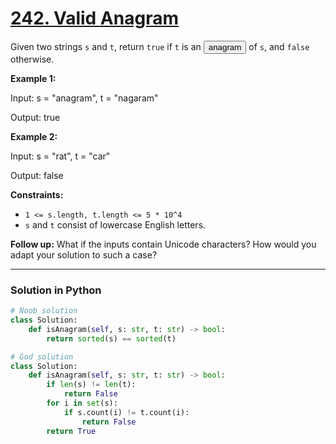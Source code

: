 # [242. Valid Anagram](https://leetcode.com/problems/valid-anagram/description/)

Given two strings <code>s</code> and <code>t</code>, return <code>true</code> if <code>t</code> is an <button type="button" aria-haspopup="dialog" aria-expanded="false" aria-controls="radix-:r1m:" data-state="closed" class="">anagram</button> of <code>s</code>, and <code>false</code> otherwise.

**Example 1:** 

<div class="example-block">
Input: s = "anagram", t = "nagaram"

Output: true

**Example 2:** 

<div class="example-block">
Input: s = "rat", t = "car"

Output: false

**Constraints:** 

- <code>1 <= s.length, t.length <= 5 * 10^4</code>
- <code>s</code> and <code>t</code> consist of lowercase English letters.

**Follow up:**  What if the inputs contain Unicode characters? How would you adapt your solution to such a case?

---

### Solution in Python

```python
# Noob solution
class Solution:
    def isAnagram(self, s: str, t: str) -> bool:
        return sorted(s) == sorted(t)

# God solution
class Solution:
    def isAnagram(self, s: str, t: str) -> bool:
        if len(s) != len(t):
            return False
        for i in set(s):
            if s.count(i) != t.count(i):
                return False
        return True
```